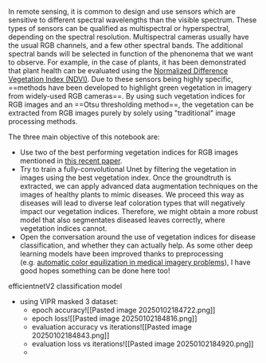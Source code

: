 In remote sensing, it is common to design and use sensors which are sensitive to different spectral wavelengths than the visible spectrum. These types of sensors can be qualified as multispectral or hyperspectral, depending on the spectral resolution. Multispectral cameras usually have the usual RGB channels, and a few other spectral bands. The additional spectral bands will be selected in function of the phenonema that we want to observe. For example, in the case of plants, it has been demonstrated that plant health can be evaluated using the [Normalized Difference Vegetation Index (NDVI)](https://en.wikipedia.org/wiki/Normalized_difference_vegetation_index). Due to these sensors being highly specific, ==methods have been developed to highlight green vegetation in imagery from widely-used RGB cameras==. By using such vegetation indices for RGB images and an ==Otsu thresholding method==, the vegetation can be extracted from RGB images purely by solely using "traditional" image processing methods.

The three main objective of this notebook are:
- Use two of the best performing vegetation indices for RGB images mentioned in [this recent paper](https://link.springer.com/article/10.1007/s11119-020-09735-1).
- Try to train a fully-convolutional Unet by filtering the vegetation in images using the best vegetation index. Once the groundtruth is extracted, we can apply advanced data augmentation techniques on the images of healthy plants to mimic diseases. We proceed this way as diseases will lead to diverse leaf coloration types that will negatively impact our vegetation indices. Therefore, we might obtain a more robust model that also segmentates diseased leaves correctly, where vegetation indices cannot.
- Open the conversation around the use of vegetation indices for disease classification, and whether they can actually help. As some other deep learning models have been improved thanks to preprocessing (e.g. [automatic color equilization in medical imagery problems](https://ieeexplore.ieee.org/abstract/document/9162010)), I have good hopes something can be done here too!



efficientnetV2 classification model
- using VIPR masked 3 dataset:
	- epoch accuracy![[Pasted image 20250102184722.png]]
	- epoch loss![[Pasted image 20250102184816.png]]
	- evaluation accuracy vs iterations![[Pasted image 20250102184843.png]]
	- evaluation loss vs iterations![[Pasted image 20250102184920.png]]
	-